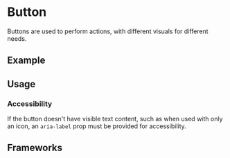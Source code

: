<script setup>
  import Vue from './vue.md';
  import Elements from './elements.md';
  import React from './react.md';
  import Android from './android.md';
</script>

# Button

Buttons are used to perform actions, with different visuals for different needs.

<components-status react='released' vue='released' elements='released' android='released' />

## Example
<theme-switcher />

<button-example />

## Usage

### Accessibility

If the button doesn't have visible text content, such as when used with only an
icon, an `aria-label` prop must be provided for accessibility.

## Frameworks

<tabs-content> 
  <template #react>
   <react />
  </template>
  <template #vue>
    <vue />
  </template>
  <template #elements>
    <elements />
  </template>
  <template #android>
    <elements />
  </template>
</tabs-content>